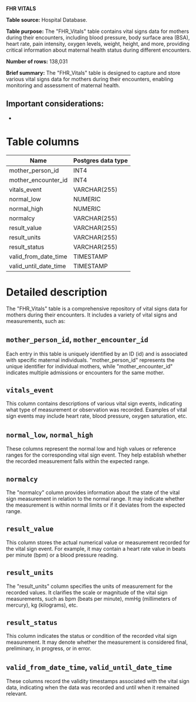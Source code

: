 **FHR VITALS**

**Table source:** Hospital Database.

**Table purpose:** The "FHR_Vitals" table contains vital signs data for mothers during their encounters, including blood pressure, body surface area (BSA), heart rate, pain intensity, oxygen levels, weight, height, and more, providing critical information about maternal health status during different encounters.

**Number of rows:** 138,031

**Brief summary:**
The "FHR_Vitals" table is designed to capture and store various vital signs data for mothers during their encounters, enabling monitoring and assessment of maternal health.

**Important considerations:**
- 
- 

# Table columns

Name | Postgres data type
---- | ----
mother\_person\_id | INT4
mother\_encounter\_id | INT4
vitals\_event | VARCHAR(255)
normal\_low | NUMERIC
normal\_high | NUMERIC
normalcy | VARCHAR(255)
result\_value | VARCHAR(255)
result\_units | VARCHAR(255)
result\_status | VARCHAR(255)
valid\_from\_date\_time | TIMESTAMP
valid\_until\_date\_time | TIMESTAMP

# Detailed description

The "FHR_Vitals" table is a comprehensive repository of vital signs data for mothers during their encounters. It includes a variety of vital signs and measurements, such as:

## `mother_person_id`, `mother_encounter_id`
Each entry in this table is uniquely identified by an ID (id) and is associated with specific maternal individuals. "mother_person_id" represents the unique identifier for individual mothers, while "mother_encounter_id" indicates multiple admissions or encounters for the same mother.

## `vitals_event`
This column contains descriptions of various vital sign events, indicating what type of measurement or observation was recorded. Examples of vital sign events may include heart rate, blood pressure, oxygen saturation, etc.

## `normal_low`, `normal_high`
These columns represent the normal low and high values or reference ranges for the corresponding vital sign event. They help establish whether the recorded measurement falls within the expected range.

## `normalcy`
The "normalcy" column provides information about the state of the vital sign measurement in relation to the normal range. It may indicate whether the measurement is within normal limits or if it deviates from the expected range.

## `result_value`
This column stores the actual numerical value or measurement recorded for the vital sign event. For example, it may contain a heart rate value in beats per minute (bpm) or a blood pressure reading.

## `result_units`
The "result_units" column specifies the units of measurement for the recorded values. It clarifies the scale or magnitude of the vital sign measurements, such as bpm (beats per minute), mmHg (millimeters of mercury), kg (kilograms), etc.

## `result_status`
This column indicates the status or condition of the recorded vital sign measurement. It may denote whether the measurement is considered final, preliminary, in progress, or in error.

## `valid_from_date_time`, `valid_until_date_time`
These columns record the validity timestamps associated with the vital sign data, indicating when the data was recorded and until when it remained relevant.
